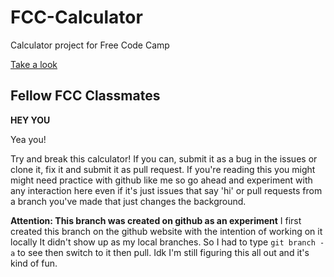 # FCC-Calculator
Calculator project for Free Code Camp

[Take a look](https://br3ntor.github.io/FCC-Calculator/)

## Fellow FCC Classmates
**HEY YOU**

Yea you! 

Try and break this calculator! If you can, submit it as a bug in the issues or clone it, fix it and submit it as pull request.
If you're reading this you might might need practice with github like me so go ahead and experiment with any interaction here even if it's just issues that say 'hi' or pull requests from a branch you've made that just changes the background.

**Attention: This branch was created on github as an experiment**
I first created this branch on the github website with the intention of working on it locally
It didn't show up as my local branches. So I had to type `git branch -a` to see then switch to it then pull.
Idk I'm still figuring this all out and it's kind of fun.
